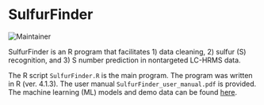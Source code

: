 # SulfurFinder
![Maintainer](https://img.shields.io/badge/maintainer-Brian_Low,_Tao_Huan-blue)

SulfurFinder is an R program that facilitates 1) data cleaning, 2) sulfur (S) recognition, and 3) S number prediction in nontargeted LC-HRMS data. 

The R script `SulfurFinder.R` is the main program. The program was written in R (ver. 4.1.3). The user manual `SulfurFinder_user_manual.pdf` is provided. The machine learning (ML) models and demo data can be found [here](https://zenodo.org/records/14947622).

